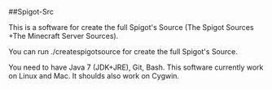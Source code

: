 ##Spigot-Src

This is a software for create the full Spigot's Source (The Spigot Sources +The  Minecraft Server Sources).

You can run ./createspigotsource for create the full Spigot's Source.

You need to have Java 7 (JDK+JRE), Git, Bash. This software currently work on Linux and Mac. It shoulds also work on Cygwin.
